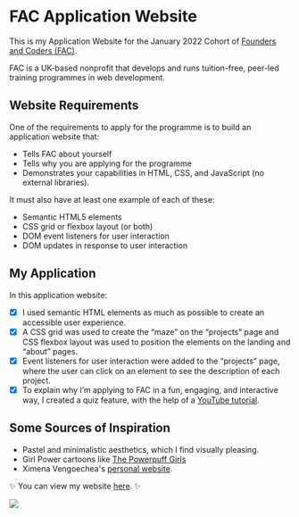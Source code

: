 # FAC Application Website

This is my Application Website for the January 2022 Cohort of [Founders and Coders (FAC)](https://www.foundersandcoders.com/).  

FAC is a UK-based nonprofit that develops and runs tuition-free, peer-led training programmes in web development. 

## Website Requirements
One of the requirements to apply for the programme is to build an application website that:

* Tells FAC about yourself
* Tells why you are applying for the programme
* Demonstrates your capabilities in HTML, CSS, and JavaScript (no external libraries).
  
It must also have at least one example of each of these:

* Semantic HTML5 elements
* CSS grid or flexbox layout (or both)
* DOM event listeners for user interaction
* DOM updates in response to user interaction 

## My Application
In this application website: 
- [x] I used semantic HTML elements as much as possible to create an accessible user experience.
- [x] A CSS grid was used to create the “maze” on the “projects” page and CSS flexbox layout was used to position the elements on the landing and “about” pages.
- [x] Event listeners for user interaction were added to the “projects” page, where the user can click on an element to see the description of each project. 
- [x] To explain why I’m applying to FAC in a fun, engaging, and interactive way, I created a quiz feature, with the help of a [YouTube tutorial](https://www.youtube.com/watch?v=riDzcEQbX6k&ab_channel=WebDevSimplified). 

## Some Sources of Inspiration 
* Pastel and minimalistic aesthetics, which I find visually pleasing.
* Girl Power cartoons like [The Powerpuff Girls](https://en.wikipedia.org/wiki/The_Powerpuff_Girls)
* Ximena Vengoechea's [personal website](https://www.ximenavengoechea.com/). 


:sparkles: You can view my website [here](https://sonianb.github.io/FAC-application-website/). :sparkles: 

![](https://64.media.tumblr.com/tumblr_luejvfoEKX1qkvrioo1_400.gifv)


